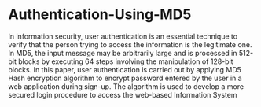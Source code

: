 # Authentication-Using-MD5
In information security, user authentication is an essential technique to verify that the person
trying to access the information is the legitimate one. In MD5, the input message may be
arbitrarily large and is processed in 512-bit blocks by executing 64 steps involving the
manipulation of 128-bit blocks. In this paper, user authentication is carried out by applying
MD5 Hash encryption algorithm to encrypt password entered by the user in a web application
during sign-up. The algorithm is used to develop a more secured login procedure to access
the web-based Information System
